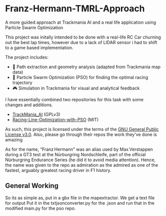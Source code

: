 # Franz-Hermann-TMRL-Approach
A more guided approach at Trackmania AI and a real life application using Particle Swarm Optimization

This project was initally intended to be done with a real-life RC Car churning out the best lap times, however due to a lack of LIDAR sensor i had to shift to a game based implementation.

The project includes:
- 📍 Path extraction and geometry analysis (adapted from Trackmania map data)
- 🧠 Particle Swarm Optimization (PSO) for finding the optimal racing trajectory
- 🎮 Simulation in Trackmania for visual and analytical feedback

I have essentially combined two repositories for this task with some changes and additions.

- [TrackMania_AI](https://github.com/AndrejGobeX/TrackMania_AI) (GPLv3)
- [Racing-Line-Optimization-with-PSO](https://github.com/ParsaD23/Racing-Line-Optimization-with-PSO) (MIT)

As such, this project is licensed under the terms of the [GNU General Public License v3.0](LICENSE). Also, please go through their repos the work they've done is amazing

As for the name, “Franz Hermann” was an alias used by Max Verstappen during a GT3 test at the Nürburgring Nordschleife, part of the official Nürburgring Endurance Series (he did it to avoid media attention). Hence, the name was given to the repo as admiration as the admired as one of the fastest, arguably greatest racing driver in F1 history.

## General Working
So its as simple as, put in a gbx file in the mapextractor.
We get a text file for output
Put it in the txtjsonconverter.py for the .json
and run that in the modified main.py for the pso repo.
